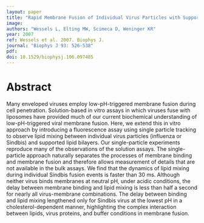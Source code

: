 ```yaml
---
layout: paper
title: "Rapid Membrane Fusion of Individual Virus Particles with Supported Lipid Bilayers"
image: 
authors: "Wessels L, Elting MW, Scimeca D, Weninger KR"
year: 2007
ref: Wessels et al. 2007. Biophys J.
journal: "Biophys J 93: 526-538"
pdf: 
doi: 10.1529/biophysj.106.097485
---
```


# Abstract

Many enveloped viruses employ low-pH-triggered membrane fusion during cell penetration. Solution-based in vitro assays in which viruses fuse with liposomes have provided much of our current biochemical understanding of low-pH-triggered viral membrane fusion. Here, we extend this in vitro approach by introducing a fluorescence assay using single particle tracking to observe lipid mixing between individual virus particles (influenza or Sindbis) and supported lipid bilayers. Our single-particle experiments reproduce many of the observations of the solution assays. The single-particle approach naturally separates the processes of membrane binding and membrane fusion and therefore allows measurement of details that are not available in the bulk assays. We find that the dynamics of lipid mixing during individual Sindbis fusion events is faster than 30 ms. Although neither virus binds membranes at neutral pH, under acidic conditions, the delay between membrane binding and lipid mixing is less than half a second for nearly all virus-membrane combinations. The delay between binding and lipid mixing lengthened only for Sindbis virus at the lowest pH in a cholesterol-dependent manner, highlighting the complex interaction between lipids, virus proteins, and buffer conditions in membrane fusion.